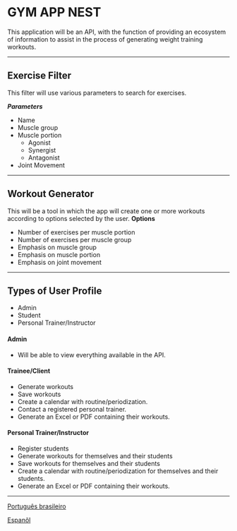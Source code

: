 # **GYM APP NEST**

This application will be an API, with the function of providing an ecosystem of information to assist in the process of generating weight training workouts.
***

## Exercise Filter

This filter will use various parameters to search for exercises.

  ***Parameters***
   - Name
   - Muscle group
   - Muscle portion
      - Agonist
      - Synergist
      - Antagonist
   - Joint Movement
***

## Workout Generator

This will be a tool in which the app will create one or more workouts according to options selected by the user.
  **Options**
  - Number of exercises per muscle portion
  - Number of exercises per muscle group
  - Emphasis on muscle group
  - Emphasis on muscle portion
  - Emphasis on joint movement
***


## Types of User Profile
- Admin
- Student
- Personal Trainer/Instructor

#### **Admin**
  - Will be able to view everything available in the API.

#### **Trainee/Client**
 - Generate workouts
 - Save workouts
 - Create a calendar with routine/periodization.
 - Contact a registered personal trainer.
 - Generate an Excel or PDF containing their workouts.

#### **Personal Trainer/Instructor**
 - Register students
 - Generate workouts for themselves and their students
 - Save workouts for themselves and their students
 - Create a calendar with routine/periodization for themselves and their students.
 - Generate an Excel or PDF containing their workouts.

***

[Português brasileiro](https://github.com/KaduHod/gym-app-nest/blob/main/README-PORT.md)


[Espanõl](https://github.com/KaduHod/gym-app-nest/blob/main/README-ESP.md)
